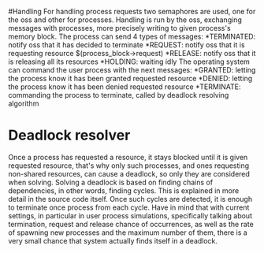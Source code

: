 #Handling
For handling process requests two semaphores are used, one for the oss and other for processes.
Handling is run by the oss, exchanging messages with processes, more precisely writing to given
process's memory block.
The process can send 4 types of messages:
*TERMINATED: notify oss that it has decided to terminate
*REQUEST: notify oss that it is requesting resource $(process_block->request)
*RELEASE: notify oss that it is releasing all its resources
*HOLDING: waiting idly
The operating system can command the user process with the next messages:
*GRANTED: letting the process know it has been granted requested resource
*DENIED: letting the process know it has been denied requested resource
*TERMINATE: commanding the process to terminate, called by deadlock resolving algorithm

# Deadlock resolver
Once a process has requested a resource, it stays blocked until it is given requested resource, 
that's why only such processes, and ones requesting non-shared resources, can cause a deadlock, so 
only they are considered when solving.
Solving a deadlock is based on finding chains of dependencies, in other words, finding cycles.
This is explained in more detail in the source code itself.
Once such cycles are detected, it is enough to terminate once process from each cycle.
Have in mind that with current settings, in particular in user process simulations, specifically 
talking about termination, request and release chance of occurrences, as well as the rate of spawning 
new processes and the maximum number of them, there is a very small chance that system 
actually finds itself in a deadlock.


